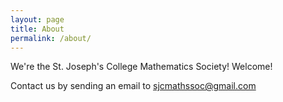 ```yaml
---
layout: page
title: About
permalink: /about/
---
```


We're the St. Joseph's College Mathematics Society! Welcome!

Contact us by sending an email to sjcmathssoc@gmail.com
